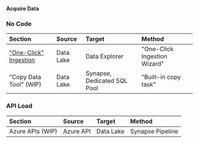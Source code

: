 **Acquire Data**

### No Code

  Section | Source | Target | Method
  :----- | :----- | :----- | :-----
  ["One-Click" Ingestion](AcquireData_NoCode_OneClickIngestion.md) | Data Lake | Data Explorer | "One-Click Ingestion Wizard"
  "Copy Data Tool" (WIP) | Data Lake | Synapse, Dedicated SQL Pool | "Built-in copy task"

### API Load
  Section | Source | Target | Method
  :----- | :----- | :----- | :-----
  Azure APIs (WIP) | Azure API | Data Lake | Synapse Pipeline
